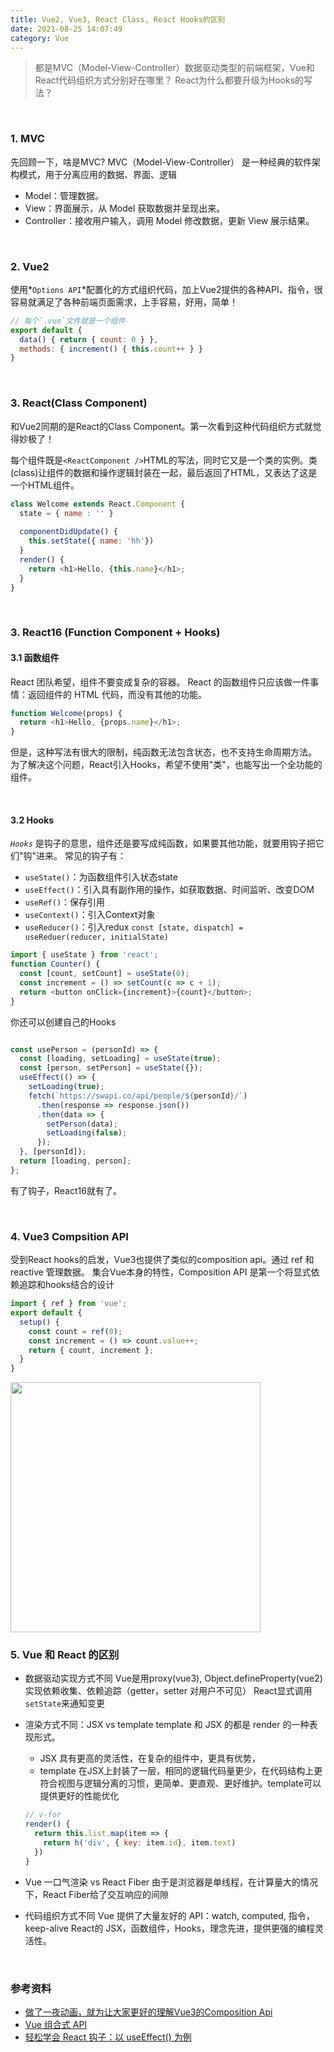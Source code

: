 ```yaml
---
title: Vue2, Vue3, React Class, React Hooks的区别
date: 2021-08-25 14:07:49
category: Vue
---
```


> 都是MVC（Model-View-Controller）数据驱动类型的前端框架，Vue和React代码组织方式分别好在哪里？
React为什么都要升级为Hooks的写法？

<br/>

### 1. MVC
先回顾一下，啥是MVC?
MVC（Model-View-Controller） 是一种经典的软件架构模式，用于分离应用的数据、界面、逻辑
- Model：管理数据。
- View：界面展示，从 Model 获取数据并呈现出来。
- Controller：接收用户输入，调用 Model 修改数据，更新 View 展示结果。




<br/>

### 2. Vue2
使用*`Options API`*配置化的方式组织代码，加上Vue2提供的各种API、指令，很容易就满足了各种前端页面需求，上手容易，好用，简单！
```js
// 每个`.vue`文件就是一个组件
export default {
  data() { return { count: 0 } },
  methods: { increment() { this.count++ } }
}
```

<br/>

### 3. React(Class Component)
和Vue2同期的是React的Class Component。第一次看到这种代码组织方式就觉得妙极了！

每个组件既是`<ReactComponent />`HTML的写法，同时它又是一个类的实例。类(class)让组件的数据和操作逻辑封装在一起，最后返回了HTML，又表达了这是一个HTML组件。
```js
class Welcome extends React.Component {
  state = { name : '' }
  
  componentDidUpdate() {
    this.setState({ name: 'hh'})
  }
  render() {
    return <h1>Hello, {this.name}</h1>;
  }
}
```

<br/>


### 3. React16 (Function Component + Hooks)
#### 3.1 函数组件
React 团队希望，组件不要变成复杂的容器。
React 的函数组件只应该做一件事情：返回组件的 HTML 代码，而没有其他的功能。

```js
function Welcome(props) {
  return <h1>Hello, {props.name}</h1>;
}
```
但是，这种写法有很大的限制，纯函数无法包含状态，也不支持生命周期方法。
为了解决这个问题，React引入Hooks，希望不使用"类"，也能写出一个全功能的组件。

<br/>

#### 3.2 Hooks
*`Hooks`* 是钩子的意思，组件还是要写成纯函数，如果要其他功能，就要用钩子把它们"钩"进来。
常见的钩子有：
- `useState()`：为函数组件引入状态state
- `useEffect()`：引入具有副作用的操作，如获取数据、时间监听、改变DOM
- `useRef()`：保存引用
- `useContext()`：引入Context对象
- `useReducer()`：引入redux `const [state, dispatch] = useReduer(reducer, initialState)` 
```js
import { useState } from 'react';
function Counter() {
  const [count, setCount] = useState(0);
  const increment = () => setCount(c => c + 1);
  return <button onClick={increment}>{count}</button>;
}
```

你还可以创建自己的Hooks
```js

const usePerson = (personId) => {
  const [loading, setLoading] = useState(true);
  const [person, setPerson] = useState({});
  useEffect(() => {
    setLoading(true);
    fetch(`https://swapi.co/api/people/${personId}/`)
      .then(response => response.json())
      .then(data => {
        setPerson(data);
        setLoading(false);
      });
  }, [personId]);  
  return [loading, person];
};
```
有了钩子，React16就有了。


<br/>


### 4. Vue3 Compsition API
受到React hooks的启发，Vue3也提供了类似的composition api。通过 ref 和 reactive 管理数据。
集合Vue本身的特性，Composition API 是第一个将显式依赖追踪和hooks结合的设计
```js
import { ref } from 'vue';
export default {
  setup() {
    const count = ref(0);
    const increment = () => count.value++;
    return { count, increment };
  }
}
```
<img src="2.jpg" style="width:400px">

<br/>

### 5. Vue 和 React 的区别
- 数据驱动实现方式不同
Vue是用proxy(vue3), Object.defineProperty(vue2)实现依赖收集、依赖追踪（getter，setter 对用户不可见）
React显式调用`setState`来通知变更

- 渲染方式不同：JSX vs template
template 和 JSX 的都是 render 的一种表现形式。
  - JSX 具有更高的灵活性，在复杂的组件中，更具有优势，
  - template 在JSX上封装了一层，相同的逻辑代码量更少，在代码结构上更符合视图与逻辑分离的习惯，更简单、更直观、更好维护。template可以提供更好的性能优化
  ```js
  // v-for
  render() {
    return this.list.map(item => {
      return h('div', { key: item.id}, item.text)
    })
  }

  ```

- Vue 一口气渲染 vs React Fiber
由于是浏览器是单线程，在计算量大的情况下，React Fiber给了交互响应的间隙

- 代码组织方式不同
  Vue 提供了大量友好的 API：watch, computed, 指令，keep-alive
  React的 JSX，函数组件，Hooks，理念先进，提供更强的编程灵活性。


<br/>


### 参考资料
- [做了一夜动画，就为让大家更好的理解Vue3的Composition Api](https://juejin.cn/post/6890545920883032071)
- [Vue 组合式 API](https://vue3js.cn/vue-composition/)
- [轻松学会 React 钩子：以 useEffect() 为例](https://www.ruanyifeng.com/blog/2020/09/react-hooks-useeffect-tutorial.html)